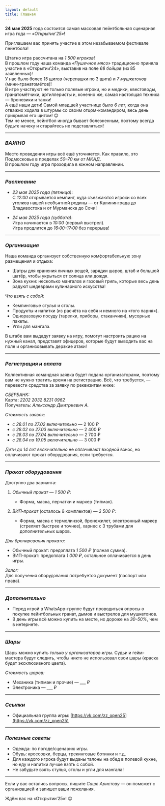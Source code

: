 ```yaml
---
layout: default
title: Главная
---
```


**24 мая 2025** года состоится самая массовая пейнтбольная сценарная игра года — *«Открытие’25»*!  

Приглашаем вас принять участие в этом незабываемом фестивале пейнтбола!  

Штатно игра рассчитана на *1 500 игроков*!  
В прошлом году наша команда *«Пушечное мясо»* традиционно приняла участие в «Открытии’24», выставив на поле *68 бойцов* (из 85 заявленных)!  
У нас было более *15 щитов* (черепашки по 3 щита) и *7 мушкетонов* (мини-гранатомётов)!  
В игре участвуют не только полевые игроки, но и медики, квестоводы, гранатомётчики, артиллеристы и, конечно же, самая настоящая техника — броневики и танки!  
А ещё наши дети! Самой младшей участнице было *6 лет*, когда она отважно ходила в штурмы со своим отцом-командиром, весь день прикрывая его щитом! 😊  
Тем не менее, пейнтбол иногда бывает болезненным, поэтому всегда будьте начеку и старайтесь не подставляться!  

---

### *ВАЖНО*  
Место проведения игры всё ещё уточняется. Как правило, это Подмосковье в пределах *50–70 км от МКАД*.  
В прошлом году игра проходила в южном направлении.  

---

### *Расписание*  
- *23 мая 2025 года (пятница)*:  
  С *12:00* открывается кемпинг, куда съезжаются игроки со всех уголков нашей необъятной родины — от Калининграда до Владивостока и от Мурманска до Сочи!  

- *24 мая 2025 года (суббота)*:  
  Игра начинается в *10:00* (первый выстрел).  
  Игра продлится до *16:00–17:00* без перерыва!  

---

### *Организация*  
Наша команда организует собственную комфортабельную зону размещения и отдыха:  
- Шатры для хранения личных вещей, зарядки шаров, штаб и большой шатёр, чтобы укрыться от солнца или дождя.  
- Зона кухни: несколько мангалов и газовый гриль, которые весь день радуют шедеврами кулинарного искусства!  

*Что взять с собой:*  
- Кемпинговые стулья и столы.  
- Продукты и напитки (из расчёта на себя и немного на «того парня»).  
- Одноразовую посуду (тарелки, приборы, стаканчики), мусорные пакеты.  
- Угли для мангала.  

В штабе вам выдадут заявку на игру, помогут настроить рацию на нужный канал, представят офицеров, которые будут выводить вас на поле и организовывать дерзкие атаки!  

---

### *Регистрация и оплата*  
Коллективная командная заявка будет подана организаторами, поэтому вам не нужно тратить время на регистрацию. Всё, что требуется, — перевести средства за заявку по реквизитам ниже:  

*СБЕРБАНК:*  
Карта: *2202 2032 8231 0962*  
Получатель: *Александр Дмитриевич А.*  

*Стоимость заявок:*  
- *с 28.01 по 27.02 включительно* — 2 100 ₽  
- *с 28.02 по 27.03 включительно* — 2 400 ₽  
- *с 28.03 по 27.04 включительно* — 2 700 ₽  
- *с 28.04 по 19.05 включительно* — 3 000 ₽  

*Дети до 14 лет включительно* не оплачивают входной взнос, но оплачивают прокат оборудования, если требуется.  

---

### *Прокат оборудования*  
Доступно два варианта:  

1. *Обычный прокат* — *1 500 ₽*:  
   - Форма, маска, перчатки и маркер (типман).  

2. *ВИП-прокат* (осталось 6 комплектов) — *3 500 ₽*:  
   - Форма, маска с термолинзой, бронежилет, электронный маркер (стреляет быстрее и точнее), харнес с 3 трубами для дополнительных шаров.  

*Для бронирования проката:*  
- Обычный прокат: предоплата *1 500 ₽* (полная сумма).  
- ВИП-прокат: предоплата *1 000 ₽*, остальное оплачивается в день игры.  

*Залог:*  
Для получения оборудования потребуется документ (паспорт или права).  

---

### *Дополнительно*  
- Перед игрой в WhatsApp-группе будут проводиться опросы о покупке пейнтбольных гранат, дымов и выстрелов для мушкетонов.  
- В день игры всё можно купить на месте, но дороже на *30–50%*, чем в интернете.  

---

### *Шары*  
Шары можно купить *только у организаторов игры*. Судьи и гейм-мастера будут следить, чтобы никто не использовал свои шары (краска будет эксклюзивного цвета).  

*Стоимость шаров:*  
- Механика (типман и прочие) — ___ ₽  
- Электроника — ___ ₽  

---

### *Ссылки*  
- Официальная группа игры: [https://vk.com/zz_open25](https://vk.com/zz_open25)  

---

### *Полезные советы*  
- Одежда: по погоде/сценарию игры.  
- Обувь: кроссовки, берцы, трекинговые ботинки и т.д.  
- Для каждого игрока будут выданы талоны на обед в полевой кухне, но еду и напитки лучше взять с собой.  
- Не забудьте взять стулья, столы и угли для мангала!  

---

Если у вас остались вопросы, пишите *Саше Аристову* — он поможет с организацией и запишет ваши пожелания.  

Ждём вас на «Открытии’25»! 😊
